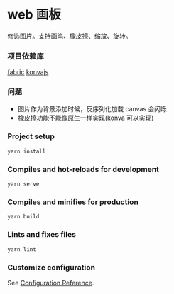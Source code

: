 # web 画板

修饰图片。支持画笔、橡皮擦、缩放、旋转。

### 项目依赖库

[fabric](http://fabricjs.com/)
[konvajs](https://github.com/konvajs/konva)

### 问题

- 图片作为背景添加时候，反序列化加载 canvas 会闪烁
- 橡皮擦功能不能像原生一样实现(konva 可以实现)

### Project setup

```
yarn install
```

### Compiles and hot-reloads for development

```
yarn serve
```

### Compiles and minifies for production

```
yarn build
```

### Lints and fixes files

```
yarn lint
```

### Customize configuration

See [Configuration Reference](https://cli.vuejs.org/config/).

